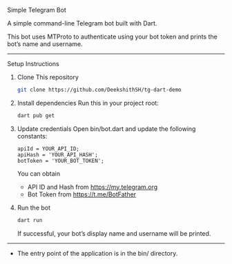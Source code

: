 Simple Telegram Bot

A simple command-line Telegram bot built with Dart.

This bot uses MTProto to authenticate using your bot token and prints the bot’s name and username.

---

Setup Instructions

1. Clone This repository
   ```sh
   git clone https://github.com/DeekshithSH/tg-dart-demo
   ```

2. Install dependencies
   Run this in your project root:
   ```sh
   dart pub get
   ```

3. Update credentials
   Open bin/bot.dart and update the following constants:

   ```
   apiId = YOUR_API_ID;
   apiHash = 'YOUR_API_HASH';
   botToken = 'YOUR_BOT_TOKEN';
   ```

   You can obtain
   - API ID and Hash from https://my.telegram.org
   - Bot Token from https://t.me/BotFather


4. Run the bot
   ```sh
   dart run
   ```

   If successful, your bot’s display name and username will be printed.

---

- The entry point of the application is in the bin/ directory.
